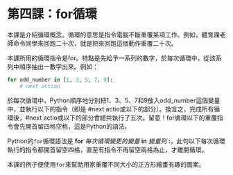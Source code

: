 # 第四課：for循環
本課是介紹循環概念。循環的意思是指令電腦不斷重覆某項工作。例如，體育課老師命令同學來回跑二十次，就是把來回跑這個動作重覆二十次。

本課所用的循環指令是for。特點是先給予一系列的數字，於每次循環中，從該系列中順序抽出一數字出來。例如：
```python
for odd_number in [1, 3, 5, 7, 9]:
    # next action
```
於每次循環中，Python順序地分別把1、3、5、7和9放入odd_number這個變量中，並執行以下的指令（即是 #next actio或以下的部分）。換言之，完成所有循環後，#next actio或以下的部分會總共執行了五次。留意！for循環以下的重覆指令會先開首留四格空格，這是Python的語法。

Python的`for`循環語法是 **for** *每次循環變更的變量* **in** *變量列* **:**，此句以下每次循環執行的指令都開首留空四格，直至有指令不再留空兩格為止，才離開循環。

本課的例子便使用`for`來幫助用家重覆不同大小的正方形繪畫有趣的圖案。
